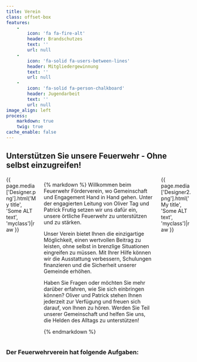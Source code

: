 ```yaml
---
title: Verein
class: offset-box
features:
    -
        icon: 'fa fa-fire-alt'
        header: Brandschutzes
        text: ''
        url: null
    -
        icon: 'fa-solid fa-users-between-lines'
        header: Mitgliedergewinnung
        text: ''
        url: null
    -
        icon: 'fa-solid fa-person-chalkboard'
        header: Jugendarbeit
        text: ''
        url: null
image_align: left
process:
    markdown: true
    twig: true
cache_enable: false
---
```


## Unterstützen Sie unsere Feuerwehr - Ohne selbst einzugreifen!

<div class="container">
    <div class="columns">
    <div class="column col-4">
        {{ page.media['Designer.png'].html('My title', 'Some ALT text', 'myclass')|raw }}
    </div>
    <div class="column col-4">
    <p>
{% markdown %}
Willkommen beim Feuerwehr Förderverein, wo Gemeinschaft und Engagement Hand in Hand gehen. Unter der engagierten Leitung von Oliver Tag und Patrick Frutig setzen wir uns dafür ein, unsere örtliche Feuerwehr zu unterstützen und zu stärken.

Unser Verein bietet Ihnen die einzigartige Möglichkeit, einen wertvollen Beitrag zu leisten, ohne selbst in brenzlige Situationen eingreifen zu müssen. Mit Ihrer Hilfe können wir die Ausstattung verbessern, Schulungen finanzieren und die Sicherheit unserer Gemeinde erhöhen.

Haben Sie Fragen oder möchten Sie mehr darüber erfahren, wie Sie sich einbringen können? Oliver und Patrick stehen Ihnen jederzeit zur Verfügung und freuen sich darauf, von Ihnen zu hören. Werden Sie Teil unserer Gemeinschaft und helfen Sie uns, die Helden des Alltags zu unterstützen!

{% endmarkdown %}


</p>
    </div>
    <div class="column col-4">
        {{ page.media['Designer2.png'].html('My title', 'Some ALT text', 'myclass')|raw }}
    </div>
    </div>
</div>







### Der Feuerwehrverein hat folgende Aufgaben: